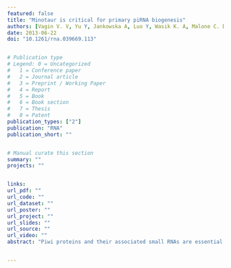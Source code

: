 ```yaml
---
featured: false
title: "Minotaur is critical for primary piRNA biogenesis"
authors: [Vagin V. V, Yu Y, Jankowska A, Luo Y, Wasik K. A, Malone C. D, Harrison E, Rosebrock A, Wakimoto B. T, Fagegaltier D, Muerdter F, Hannon G. J.]
date: 2013-06-22
doi: "10.1261/rna.039669.113"


# Publication type
# Legend: 0 = Uncategorized
#   1 = Conference paper
#   2 = Journal article
#   3 = Preprint / Working Paper
#   4 = Report
#   5 = Book
#   6 = Book section
#   7 = Thesis
#   8 = Patent
publication_types: ["2"]
publication: "RNA"
publication_short: ""


# Manual curate this section
summary: ""
projects: ""


links:
url_pdf: ""
url_code: ""
url_dataset: ""
url_poster: ""
url_project: ""
url_slides: ""
url_source: ""
url_video: ""
abstract: "Piwi proteins and their associated small RNAs are essential for fertility in animals. In part, this is due to their roles in guarding germ cell genomes against the activity of mobile genetic elements. piRNA populations direct Piwi proteins to silence transposon targets and, as such, form a molecular code that discriminates transposons from endogenous genes. Information ultimately carried by piRNAs is encoded within genomic loci, termed piRNA clusters. These give rise to long, single-stranded, primary transcripts that are processed into piRNAs. Despite the biological importance of this pathway, neither the characteristics that define a locus as a source of piRNAs nor the mechanisms that catalyze primary piRNA biogenesis are well understood. We searched an EMS-mutant collection annotated for fertility phenotypes for genes involved in the piRNA pathway. Twenty-seven homozygous sterile strains showed transposon-silencing defects. One of these, which strongly impacted primary piRNA biogenesis, harbored a causal mutation in CG5508, a member of the Drosophila glycerol-3-phosphate O-acetyltransferase (GPAT) family. These enzymes catalyze the first acylation step on the path to the production of phosphatidic acid (PA). Though this pointed strongly to a function for phospholipid signaling in the piRNA pathway, a mutant form of CG5508, which lacks the GPAT active site, still functions in piRNA biogenesis. We have named this new biogenesis factor Minotaur."


---
```

